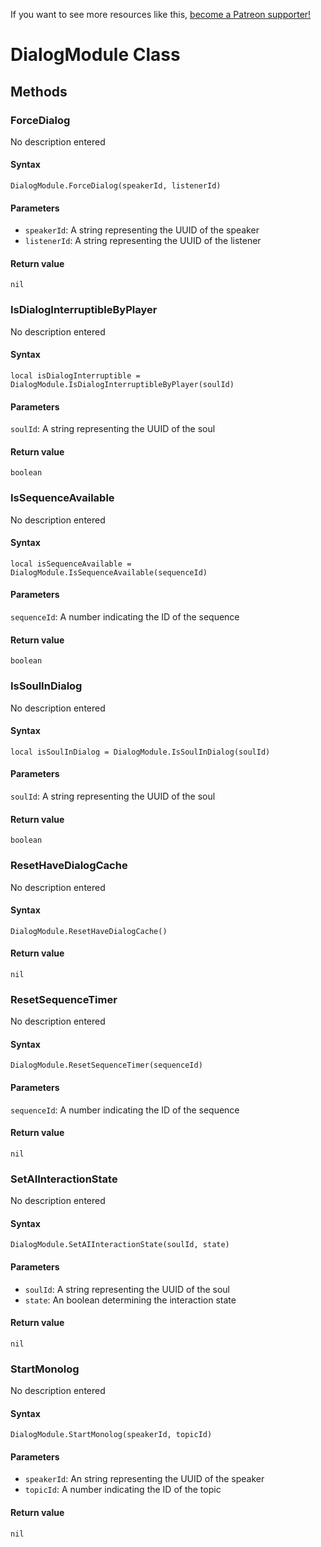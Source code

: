 <!-- TITLE: DialogModule Function Reference -->

If you want to see more resources like this, [become a Patreon supporter!](https://www.patreon.com/fireundubh) 

# DialogModule Class
## Methods

### ForceDialog

No description entered

#### **Syntax**

`DialogModule.ForceDialog(speakerId, listenerId)`

#### **Parameters**

* `speakerId`: A string representing the UUID of the speaker
* `listenerId`: A string representing the UUID of the listener

#### **Return value**

`nil`


### IsDialogInterruptibleByPlayer

No description entered

#### **Syntax**

`local isDialogInterruptible = DialogModule.IsDialogInterruptibleByPlayer(soulId)`

#### **Parameters**

`soulId`: A string representing the UUID of the soul

#### **Return value**

`boolean`


### IsSequenceAvailable

No description entered

#### **Syntax**

`local isSequenceAvailable = DialogModule.IsSequenceAvailable(sequenceId)`

#### **Parameters**

`sequenceId`: A number indicating the ID of the sequence

#### **Return value**

`boolean`


### IsSoulInDialog

No description entered

#### **Syntax**

`local isSoulInDialog = DialogModule.IsSoulInDialog(soulId)`

#### **Parameters**

`soulId`: A string representing the UUID of the soul

#### **Return value**

`boolean`


### ResetHaveDialogCache

No description entered

#### **Syntax**

`DialogModule.ResetHaveDialogCache()`

#### **Return value**

`nil`


### ResetSequenceTimer

No description entered

#### **Syntax**

`DialogModule.ResetSequenceTimer(sequenceId)`

#### **Parameters**

`sequenceId`: A number indicating the ID of the sequence

#### **Return value**

`nil`


### SetAIInteractionState

No description entered

#### **Syntax**

`DialogModule.SetAIInteractionState(soulId, state)`

#### **Parameters**

* `soulId`: A string representing the UUID of the soul
* `state`: An boolean determining the interaction state

#### **Return value**

`nil`


### StartMonolog

No description entered

#### **Syntax**

`DialogModule.StartMonolog(speakerId, topicId)`

#### **Parameters**

* `speakerId`: An string representing the UUID of the speaker
* `topicId`: A number indicating the ID of the topic

#### **Return value**

`nil`